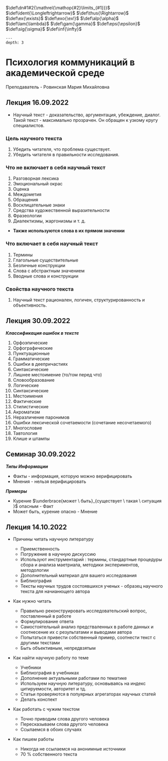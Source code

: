 <!-- Macros: start -->
$\newcommand{\block}[2]{\begin{#1} #2 \end{#1}}$
$\newcommand{\cases}[1]{\block{cases}{#1}}$
$\newcommand{\up}[2]{\stackrel{#1}{#2}}$
$\def\dn#1#2{\mathrel{\mathop{#2}\limits_{#1}}}$
$\def\ident{\Longleftrightarrow}$
$\def\thus{\Rightarrow}$
$\newcommand{\set}[1]{ \{ #1 \} }$
$\newcommand{\bigset}[1]{ \left \{ #1 \right \} }$
$\newcommand{\bracs}[1]{ ( #1 ) }$
$\newcommand{\bigbracs}[1]{ \left ( #1 \right ) }$
$\newcommand{\bkets}[1]{\langle #1 \rangle}$
$\newcommand{\bigbkets}[1]{\left \langle #1 \right \rangle}$
$\newcommand{\mat}[1]{\block{Vmatrix}{#1}}$
$\newcommand{\det}[1]{\block{vmatrix}{#1}}$
$\newcommand{\pmat}[1]{\block{pmatrix}{#1}}$
$\newcommand{\emat}[1]{\block{matrix}{#1}}$
$\renewcommand{\geq}{\geqslant}$
$\renewcommand{\leq}{\leqslant}$
$\newcommand{\upline}[1]{\overline{#1}}$
$\newcommand{\dnline}[1]{\underline{#1}}$
$\def\ex{\exists}$
$\def\exo{\ex!}$
$\renewcommand{\phi}{\varphi}$
$\renewcommand{\epsilon}{\varepsilon}$
$\def\alp{\alpha}$
$\def\lam{\lambda}$
$\def\gam{\gamma}$
$\def\eps{\epsilon}$
$\def\sig{\sigma}$
$\newcommand{\NN}{\mathbb{N}}$
$\newcommand{\ZZ}{\mathbb{Z}}$
$\newcommand{\RR}{\mathbb{R}}$
$\newcommand{\CC}{\mathbb{C}}$
$\newcommand{\FF}{\mathbb{F}}$
$\newcommand{\QQ}{\mathbb{Q}}$
$\newcommand{\EE}{\mathbb{E}}$
$\newcommand{\UU}{\mathcal{U}}$
$\newcommand\E{\mathbbold{e}}$
$\newcommand\F{\mathbbold{f}}$
$\newcommand\G{\mathbbold{g}}$
$\renewcommand{\int}{\intop}$
$\def\inf{\infty}$
$\newcommand{\lim}[2]{\dn{{#1}\rightarrow{#2}}{lim}}$
$\newcommand{\ans}[1]{\textbf{Ответ}: #1.}$
$\newcommand{\proj}[2]{\text{пр.}_{#1}{#2}}$
$\newcommand{\norm}[1]{\left \lVert #1 \right \rVert}$
$\newcommand{\ord}[1]{\operatorname{ord}(#1)}$
$\renewcommand{\gcd}{\text{НОД}}$
$\newcommand{\lcm}{\text{НОК}}$
<!-- Macros: end -->  

```{contents} Психология коммуникаций в академической среде  
---  
depth: 3  
```  

# Психология коммуникаций в академической среде  

Преподаватель - Ровинская Мария Михайловна  

## Лекция 16.09.2022  


- Научный текст  - доказательство, аргументация, убеждение, диалог. Такой текст - максимально прозрачен. Он обращен к узкому кругу специалистов.  

### Цель научного текста  
1. 	Убедить читателя, что проблема существует.  
2. 	Убедить читателя в правильности исследования.  

### Что не включает в себя научный текст  

1. Разговорная лексика  
2. Эмоциональный окрас  
3. Оценка  
4. Междометия  
5. Обращения  
6. Восклицательные знаки  
7. Средства художественной выразительности  
8. Фразеологии  
9. Диалектизмы, жаргонизмы и т. д.  

- **Также используются слова в их прямом значении**  

### Что включает в себя научный текст  
1. Термины  
2. Глагольные существительные  
3. Безличные конструкции  
4. Слова с абстрактным значением  
5. Вводные слова и конструкции  

### Свойства научного текста  
1. Научный текст рационален, логичен, структурированность и объективность.   

## Лекция 30.09.2022   

***Классификация ошибок в тексте***  

1. Орфоэпические  
2. Орфографические   
3. Пунктуационные  
4. Грамматические  
5. Ошибки в деепричастиях  
6. Синтаксические  
7. Лишнее местоимение (то/том перед что)  
8. Словообразование  
9. Логические  
10. Синтаксические  
11. Местоимения  
12. Фактические  
13. Стилистические   
14. Акроматизм  
15. Неразличение паронимов  
16. Ошибки лексической сочетаемости (сочетание несочетаемого)  
17. Многословие  
18. Тавтология  
19. Клише и штампы  

## Семинар 30.09.2022  

***Типы Информации***  

- Факты - информация, которую можно верифицировать  
- Мнения - нельзя верифицировать  

***Примеры***  

- Курение $\underbrace{может \ быть}_{существует \ такая \ ситуация }$ опасным - Факт  
- Может быть, курение опасно - Мнение  

## Лекция 14.10.2022  
- Причины читать научную литературу  
	- Приемственность  
	- Погружение в научную дискуссию  
	- Используют инструментарий : термины, стандартные процедуры сбора и анализа маетриала, методики экспериментов, методологии  
	- Дополнительный материал для вашего исследования  
	- Библиография  
	- Тексты научных трудов состоявшихся ученых  - образец научного текста для начианющего автора  

- Как нужно читать  
	- Правильно реконструировать исследовательский вопрос, поставленный в работе   
	- Формулирование ответа  
	- Самостоятельный анализ предстваленных в работе данных и соотнесение их с результатами и выводами автора  
	- Попытаться привести собственный пример, соотнести текст с другими текстами  
	- Быть объективным, непредвзятым  
- Как найти научную работу по теме  
	- Учебники  
	- Библиография в учебниках  
	- Дополнение актуальными работами по тематике  
	- Используем научную литературу, основываясь на индекс цитируемости, авторитет и тд.  
	- Статьи проверяются в попуярных агрегаторах научных статей  
	- Делать конспект  
- Как работать с чужим текстом  
	- Точно приводим слова другого человека  
	- Пересказываем слова другого человека  
	- Ссылаемся в обоих случаях  
- Как пишем работы  
	- Никогда не ссылаемся на анонимные источники  
	- 70 % собственного текста  
